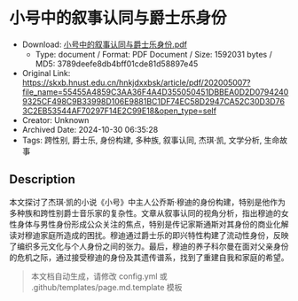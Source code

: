 # 小号中的叙事认同与爵士乐身份

- Download: [小号中的叙事认同与爵士乐身份.pdf](小号中的叙事认同与爵士乐身份.pdf)
    - Type: document / Format: PDF Document / Size: 1592031 bytes / MD5: 3789deefe8db4bff01cde81d58897e45
- Original Link: https://skxb.hnust.edu.cn/hnkjdxxbsk/article/pdf/202005007?file_name=55455A4859C3AA36F4A4D355050451DBBEA0D2D07942409325CF498C9B33998D106E9881BC1DF74EC58D2947CA52C30D3D763C2EB53544AF70297F14E2C99E18&open_type=self
- Creator: Unknown
- Archived Date: 2024-10-30 06:35:28
- Tags: 跨性别, 爵士乐, 身份构建, 多种族, 叙事认同, 杰琪·凯, 文学分析, 生命故事

## Description

本文探讨了杰琪·凯的小说《小号》中主人公乔斯·穆迪的身份构建，特别是他作为多种族和跨性别爵士音乐家的复杂性。文章从叙事认同的视角分析，指出穆迪的女性身体与男性身份形成公众关注的焦点，特别是传记家斯通斯对其身份的商业化解读对穆迪家庭所造成的困扰。穆迪通过爵士乐的即兴特性构建了流动性身份，反映了编织多元文化与个人身份之间的张力。最后，穆迪的养子科尔曼在面对父亲身份的危机之际，通过接受穆迪的身份及其遗传谱系，找到了重建自我和家庭的希望。

> 本文档自动生成，请修改 config.yml 或 .github/templates/page.md.template 模板
